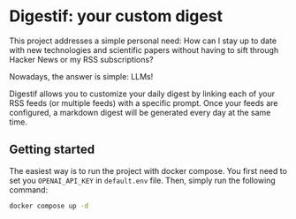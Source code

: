 # Digestif: your custom digest

This project addresses a simple personal need: How can I stay up to date with new technologies and scientific papers without having to sift through Hacker News or my RSS subscriptions?

Nowadays, the answer is simple: LLMs!

Digestif allows you to customize your daily digest by linking each of your RSS feeds (or multiple feeds) with a specific prompt.
Once your feeds are configured, a markdown digest will be generated every day at the same time.

## Getting started

The easiest way is to run the project with docker compose. You first need to set you `OPENAI_API_KEY` in `default.env` file. 
Then, simply run the following command:
```bash
docker compose up -d
```
